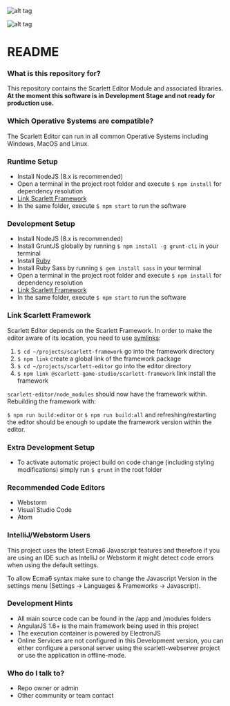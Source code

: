 ![alt tag](https://scarlett.cothesia.com/attachments/images/scarlett_logo.png)

![alt tag](https://scarlett.cothesia.com/attachments/images/scarlett_screen1.png)

# README #

### What is this repository for? ###

This repository contains the Scarlett Editor Module and associated libraries. **At the moment this software is in Development Stage and not ready for production use.**

### Which Operative Systems are compatible? ###

The Scarlett Editor can run in all common Operative Systems including Windows, MacOS and Linux.

### Runtime Setup ###

* Install NodeJS (8.x is recommended)
* Open a terminal in the project root folder and execute `$ npm install` for dependency resolution
* [Link Scarlett Framework](###link-scarlett-framework) 
* In the same folder, execute `$ npm start` to run the software

### Development Setup ###

* Install NodeJS (8.x is recommended)
* Install GruntJS globally by running `$ npm install -g grunt-cli` in your terminal
* Install [Ruby](https://www.ruby-lang.org/en/)
* Install Ruby Sass by running `$ gem install sass` in your terminal
* Open a terminal in the project root folder and execute `$ npm install` for dependency resolution
* [Link Scarlett Framework](###link-scarlett-framework)
* In the same folder, execute `$ npm start` to run the software

### Link Scarlett Framework ###

Scarlett Editor depends on the Scarlett Framework. In order to make the editor aware of its location, you need to use [symlinks](https://docs.npmjs.com/cli/link):
1. `$ cd ~/projects/scarlett-framework` go into the framework directory
2. `$ npm link` create a global link of the framework package
3. `$ cd ~/projects/scarlett-editor` go into the editor directory
4. `$ npm link @scarlett-game-studio/scarlett-framework` link install the framework

`scarlett-editor/node_modules` should now have the framework within. Rebuilding the framework with:

`$ npm run build:editor` or `$ npm run build:all` and refreshing/restarting the editor should be enough to update the framework version within the editor.

### Extra Development Setup ###

* To activate automatic project build on code change (including styling modifications) simply run `$ grunt` in the root folder 

### Recommended Code Editors ###

* Webstorm
* Visual Studio Code
* Atom

### IntelliJ/Webstorm Users ###

This project uses the latest Ecma6 Javascript features and therefore if you are using an IDE such as IntelliJ or Webstorm it might detect code errors when using the default settings.

To allow Ecma6 syntax make sure to change the Javascript Version in the settings menu (Settings -> Languages & Frameworks -> Javascript).

### Development Hints ###

* All main source code can be found in the /app and /modules folders
* AngularJS 1.6+ is the main framework being used in this project
* The execution container is powered by ElectronJS 
* Online Services are not configured in this Development version, you can either configure a personal server using the scarlett-webserver project or use the application in offline-mode.

### Who do I talk to? ###

* Repo owner or admin
* Other community or team contact
